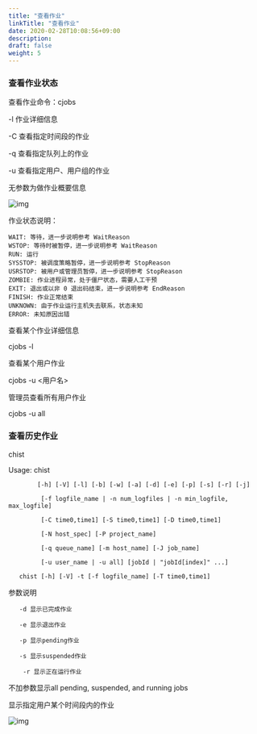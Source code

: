 ```yaml
---
title: "查看作业"
linkTitle: "查看作业"
date: 2020-02-28T10:08:56+09:00
description:
draft: false
weight: 5
---
```


### 查看作业状态

查看作业命令：cjobs

-l 作业详细信息

-C 查看指定时间段的作业

-q 查看指定队列上的作业

-u 查看指定用户、用户组的作业

无参数为做作业概要信息

![img](../_images/status1.png)

作业状态说明：

```
WAIT: 等待，进一步说明参考 WaitReason 
WSTOP: 等待时被暂停，进一步说明参考 WaitReason 
RUN: 运行 
SYSSTOP: 被调度策略暂停，进一步说明参考 StopReason 
USRSTOP: 被用户或管理员暂停，进一步说明参考 StopReason 
ZOMBIE: 作业进程异常，处于僵尸状态，需要人工干预 
EXIT: 退出或以非 0 退出码结束，进一步说明参考 EndReason 
FINISH: 作业正常结束 
UNKNOWN: 由于作业运行主机失去联系，状态未知 
ERROR: 未知原因出错
```

查看某个作业详细信息

cjobs -l

查看某个用户作业

cjobs -u <用户名>

管理员查看所有用户作业

cjobs -u all

### 查看历史作业

chist

Usage: chist

```
        [-h] [-V] [-l] [-b] [-w] [-a] [-d] [-e] [-p] [-s] [-r] [-j] 

         [-f logfile_name | -n num_logfiles | -n min_logfile, max_logfile]

         [-C time0,time1] [-S time0,time1] [-D time0,time1]

         [-N host_spec] [-P project_name]

         [-q queue_name] [-m host_name] [-J job_name]

         [-u user_name | -u all] [jobId | "jobId[index]" ...]

   chist [-h] [-V] -t [-f logfile_name] [-T time0,time1]
```

参数说明

```
   -d 显示已完成作业

   -e 显示退出作业

   -p 显示pending作业

   -s 显示suspended作业

    -r 显示正在运行作业
```

不加参数显示all pending, suspended, and running jobs

显示指定用户某个时间段内的作业

![img](../_images/user_job.png)
